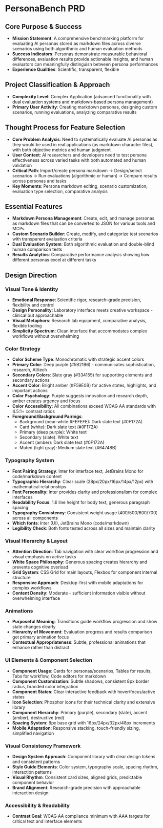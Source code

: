 # PersonaBench PRD

## Core Purpose & Success
- **Mission Statement**: A comprehensive benchmarking platform for evaluating AI personas stored as markdown files across diverse scenarios using both algorithmic and human evaluation methods
- **Success Indicators**: Personas demonstrate measurable behavioral differences, evaluation results provide actionable insights, and human evaluators can meaningfully distinguish between persona performances
- **Experience Qualities**: Scientific, transparent, flexible

## Project Classification & Approach
- **Complexity Level**: Complex Application (advanced functionality with dual evaluation systems and markdown-based persona management)
- **Primary User Activity**: Creating markdown personas, designing custom scenarios, running evaluations, analyzing comparative results

## Thought Process for Feature Selection
- **Core Problem Analysis**: Need to systematically evaluate AI personas as they would be used in real applications (as markdown character files), with both objective metrics and human judgment
- **User Context**: AI researchers and developers need to test persona effectiveness across varied tasks with both automated and human validation
- **Critical Path**: Import/create persona markdown → Design/select scenarios → Run evaluations (algorithmic or human) → Compare results across personas and tasks
- **Key Moments**: Persona markdown editing, scenario customization, evaluation type selection, comparative analysis

## Essential Features
- **Markdown Persona Management**: Create, edit, and manage personas as markdown files that can be converted to JSON for various tools and MCPs
- **Custom Scenario Builder**: Create, modify, and categorize test scenarios with transparent evaluation criteria
- **Dual Evaluation System**: Both algorithmic evaluation and double-blind human comparison tests
- **Results Analytics**: Comparative performance analysis showing how different personas excel at different tasks

## Design Direction

### Visual Tone & Identity
- **Emotional Response**: Scientific rigor, research-grade precision, flexibility and control
- **Design Personality**: Laboratory interface meets creative workspace - clinical but approachable
- **Visual Metaphors**: Research lab equipment, comparative analysis, flexible tooling
- **Simplicity Spectrum**: Clean interface that accommodates complex workflows without overwhelming

### Color Strategy
- **Color Scheme Type**: Monochromatic with strategic accent colors
- **Primary Color**: Deep purple (#5B21B6) - communicates sophistication, research, AI/tech
- **Secondary Colors**: Slate gray (#334155) for supporting elements and secondary actions
- **Accent Color**: Bright amber (#F59E0B) for active states, highlights, and important actions
- **Color Psychology**: Purple suggests innovation and research depth, amber creates urgency and focus
- **Color Accessibility**: All combinations exceed WCAG AA standards with 4.5:1+ contrast ratios
- **Foreground/Background Pairings**: 
  - Background (near-white #FEFEFE): Dark slate text (#0F172A)
  - Card (white): Dark slate text (#0F172A)
  - Primary (deep purple): White text
  - Secondary (slate): White text
  - Accent (amber): Dark slate text (#0F172A)
  - Muted (light gray): Medium slate text (#64748B)

### Typography System
- **Font Pairing Strategy**: Inter for interface text, JetBrains Mono for code/markdown content
- **Typographic Hierarchy**: Clear scale (28px/20px/16px/14px/12px) with mathematical relationships
- **Font Personality**: Inter provides clarity and professionalism for complex interfaces
- **Readability Focus**: 1.6 line height for body text, generous paragraph spacing
- **Typography Consistency**: Consistent weight usage (400/500/600/700) across all components
- **Which fonts**: Inter (UI), JetBrains Mono (code/markdown)
- **Legibility Check**: Both fonts tested across all sizes and maintain clarity

### Visual Hierarchy & Layout
- **Attention Direction**: Tab navigation with clear workflow progression and visual emphasis on active tasks
- **White Space Philosophy**: Generous spacing creates hierarchy and prevents cognitive overload
- **Grid System**: CSS Grid for main layouts, Flexbox for component internal structure
- **Responsive Approach**: Desktop-first with mobile adaptations for complex workflows
- **Content Density**: Moderate - sufficient information visible without overwhelming interface

### Animations
- **Purposeful Meaning**: Transitions guide workflow progression and show state changes clearly
- **Hierarchy of Movement**: Evaluation progress and results comparison get primary animation focus
- **Contextual Appropriateness**: Subtle, professional animations that enhance rather than distract

### UI Elements & Component Selection
- **Component Usage**: Cards for personas/scenarios, Tables for results, Tabs for workflow, Code editors for markdown
- **Component Customization**: Subtle shadows, consistent 8px border radius, branded color integration
- **Component States**: Clear interactive feedback with hover/focus/active states
- **Icon Selection**: Phosphor icons for their technical clarity and extensive library
- **Component Hierarchy**: Primary (purple), secondary (slate), accent (amber), destructive (red)
- **Spacing System**: 8px base grid with 16px/24px/32px/48px increments
- **Mobile Adaptation**: Responsive stacking, touch-friendly sizing, simplified navigation

### Visual Consistency Framework
- **Design System Approach**: Component library with clear design tokens and consistent patterns
- **Style Guide Elements**: Color system, typography scale, spacing rhythm, interaction patterns
- **Visual Rhythm**: Consistent card sizes, aligned grids, predictable component behavior
- **Brand Alignment**: Research-grade precision with approachable interaction design

### Accessibility & Readability
- **Contrast Goal**: WCAG AA compliance minimum with AAA targets for critical text and interface elements